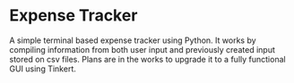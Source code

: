 # Expense Tracker

A simple terminal based expense tracker using Python. It works by compiling information from both user input and previously created input stored on csv files. Plans are in the works to upgrade it to a fully functional GUI using Tinkert.
